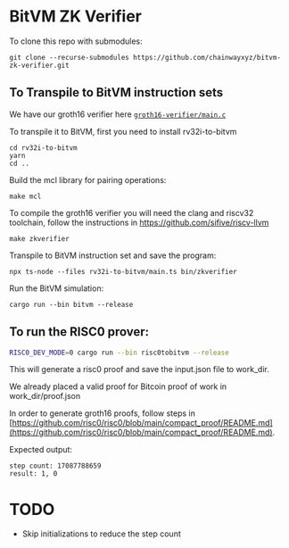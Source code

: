 # BitVM ZK Verifier

To clone this repo with submodules:

```
git clone --recurse-submodules https://github.com/chainwayxyz/bitvm-zk-verifier.git
```


## To Transpile to BitVM instruction sets

We have our groth16 verifier here [`groth16-verifier/main.c`](groth16-verifier/main.c)

To transpile it to BitVM, first you need to install rv32i-to-bitvm

```
cd rv32i-to-bitvm
yarn
cd ..
```

Build the mcl library for pairing operations:
```
make mcl
```

To compile the groth16 verifier you will need the clang and riscv32 toolchain, follow the instructions in https://github.com/sifive/riscv-llvm

```
make zkverifier
```

Transpile to BitVM instruction set and save the program:
```
npx ts-node --files rv32i-to-bitvm/main.ts bin/zkverifier
```

Run the BitVM simulation:
```
cargo run --bin bitvm --release
```


## To run the RISC0 prover:

```bash
RISC0_DEV_MODE=0 cargo run --bin risc0tobitvm --release
```

This will generate a risc0 proof and save the input.json file to work_dir.

We already placed a valid proof for Bitcoin proof of work in work_dir/proof.json

In order to generate groth16 proofs, follow steps in [https://github.com/risc0/risc0/blob/main/compact_proof/README.md](https://github.com/risc0/risc0/blob/main/compact_proof/README.md).




Expected output:
```
step count: 17087788659
result: 1, 0
```


# TODO

- Skip initializations to reduce the step count
